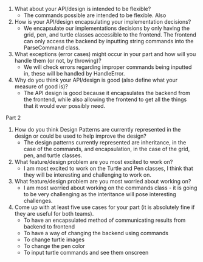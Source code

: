 1. What about your API/design is intended to be flexible?
    * The commands possible are intended to be flexible. Also
2. How is your API/design encapsulating your implementation decisions?
    * We encapsulate our implementations decisions by only having the grid, pen, and turtle classes accessible to the frontend. The frontend can only access the backend by inputting string commands into the ParseCommand class.
3. What exceptions (error cases) might occur in your part and how will you handle them (or not, by throwing)? 
    * We will check errors regarding improper commands being inputted in, these will be handled by HandleError.
4. Why do you think your API/design is good (also define what your measure of good is)?
    *  The API design is good because it encapsulates the backend from the frontend, while also allowing the frontend to get all the things that it would ever possibly need.

Part 2
1. How do you think Design Patterns are currently represented in the design or could be used to help improve the design?
    * The design patterns currently represented are inheritance, in the case of the commands, and encapsulation, in the case of the grid, pen, and turtle classes.
2. What feature/design problem are you most excited to work on?
    * I am most excited to work on the Turtle and Pen classes, I think that they will be interesting and challenging to work on.
3. What feature/design problem are you most worried about working on?
    * I am most worried about working on the commands class - it is going to be very challenging as the interitance will pose interesting challenges.
4. Come up with at least five use cases for your part (it is absolutely fine if they are useful for both teams).
    * To have an encapsulated method of communicating results from backend to frontend
    * To have a way of changing the backend using commands
    * To change turtle images
    * To change the pen color
    * To input turtle commands and see them onscreen